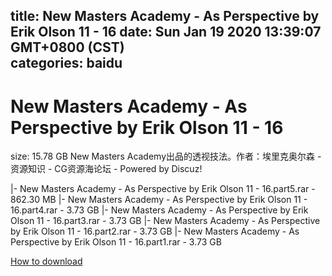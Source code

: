 
title: New Masters Academy - As Perspective by Erik Olson 11 - 16
date: Sun Jan 19 2020 13:39:07 GMT+0800 (CST)    
categories: baidu
---

# New Masters Academy - As Perspective by Erik Olson 11 - 16
size: 15.78 GB
 New Masters Academy出品的透视技法。作者：埃里克奥尔森 - 资源知识 - CG资源海论坛 - Powered by Discuz!
 
|- New Masters Academy - As Perspective by Erik Olson 11 - 16.part5.rar - 862.30 MB
|- New Masters Academy - As Perspective by Erik Olson 11 - 16.part4.rar - 3.73 GB
|- New Masters Academy - As Perspective by Erik Olson 11 - 16.part3.rar - 3.73 GB
|- New Masters Academy - As Perspective by Erik Olson 11 - 16.part2.rar - 3.73 GB
|- New Masters Academy - As Perspective by Erik Olson 11 - 16.part1.rar - 3.73 GB

[How to download](https://bpcam.bemobtrk.com/go/2ceec3aa-1ca2-46d6-b9ff-aaa5c184517c?jno=5100)